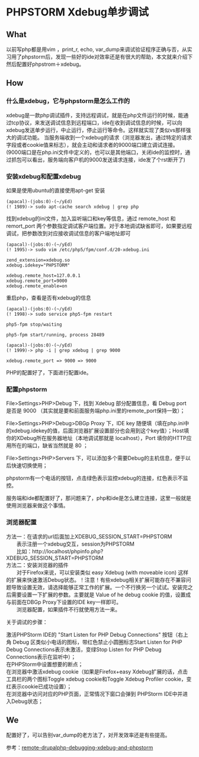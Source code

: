 # PHPSTORM Xdebug单步调试 

## What
以前写php都是用vim ，print_r, echo, var_dump来调试验证程序正确与否，从实习用了phpstorm后，发现一些好的ide对效率还是有很大的帮助，本文就来介绍下然后配置好phpstrom＋xdebug。

## How

### 什么是xdebug，它与phpstorm是怎么工作的

xdebug是一款php调试插件，支持远程调试，就是在php文件运行的时候，能通过tcp协议，来发送调试信息到远程端口，ide在收到调试信息的时候，可以向xdebug发送单步运行，中止运行，停止运行等命令。这样就实现了类似vs那样强大的调试功能。
当服务端收到一个xdebug的请求（浏览器发出，通过特定的请求字段或者cookie值来标志），就会主动和请求者的9000端口建立调试连接。(9000端口是在php.ini文件中定义的，也可以是其他端口，关闭ide的监控时，通过抓包可以看出，服务端向客户机的9000发送请求连接，ide发了个rst断开了)

### 安装xdebug和配置xdebug

如果是使用ubuntu的直接使用apt-get 安装
```
(apacal)-(jobs:0)-(~/yEd)
(! 1989)-> sudo apt-cache search xdebug | grep php
```

找到xdebug的ini文件，加入监听端口和key等信息，通过 remote_host 和 remort_port 两个参数指定调试客户端位置。对于本地调试缺省即可，如果要远程调试，把参数改到对应接收调试信息的客户端地址即可

```
(apacal)-(jobs:0)-(~/yEd)
(! 1995)-> sudo vim /etc/php5/fpm/conf.d/20-xdebug.ini

zend_extension=xdebug.so
xdebug.idekey="PHPSTORM"

xdebug.remote_host=127.0.0.1
xdebug.remote_port=9000
xdebug.remote_enable=on
```

重启php，查看是否有xdebug的信息

```
(apacal)-(jobs:0)-(~/yEd)
(! 1998)-> sudo service php5-fpm restart

php5-fpm stop/waiting

php5-fpm start/running, process 28489
```

```
(apacal)-(jobs:0)-(~/yEd)
(! 1999)-> php -i | grep xdebug | grep 9000

xdebug.remote_port => 9000 => 9000
```
PHP的配置好了，下面进行配置ide。
### 配置phpstorm

File>Settings>PHP>Debug 下，找到 Xdebug 部分配置信息，看 Debug port 是否是 9000 （其实就是要和前面服务端php.ini里的remote_port保持一致）；  

File>Settings>PHP>Debug>DBGp Proxy 下，IDE key 随便填（填在php.ini中的xdebug.idekey的值，后面浏览器扩展设置部分也会用到这个key值）；Host填你的XDebug所在服务器地址（本地调试那就是 localhost），Port 填你的HTTP应用所在的端口，缺省当然就是 80 ；

File>Settings>PHP>Servers 下，可以添加多个需要Debug的主机信息，便于以后快速切换使用；

phpstorm有一个电话的按钮，点击绿色表示监控xdebug的连接，红色表示不监控。


服务端和ide都配置好了，那问题来了，php和ide是怎么建立连接，这里一般就是使用浏览器来做这个事情。

### 浏览器配置

方法一：在请求的url后面加上XDEBUG_SESSION_START=PHPSTORM  
　　表示注册一个xdebug交互，session为PHPSTORM   
　　比如：http://localhost/phpinfo.php?XDEBUG_SESSION_START=PHPSTORM   
方法二：安装浏览器的插件   
　　对于Firefox来说，可以安装类似 easy Xdebug (with moveable icon) 这样的扩展来快速激活Debug状态。！注意！有些xdebug相关扩展可能存在不兼容问题导致设置无效，请选择能够正常工作的扩展。一个不行换另一个试试。安装完之后需要设置一下扩展的参数。主要就是 Value of he debug cookie 的值，设置成与前面在DBGp Proxy下设置的IDE key一样即可。    
　　浏览器配置，如果插件不行就使用方法一来。  

关于调试的步骤：  

激活PHPStorm IDE的 "Start Listen for PHP Debug Connections" 按钮（右上角 Debug 区类似小电话的图标，带红色禁止小圆圈标志Start Listen for PHP Debug Connections表示未激活，变绿Stop Listen for PHP Debug Connections表示在监听中）；  
在PHPStorm中设置想要的断点；  
在浏览器中激活xdebug cookie（如果是Firefox+easy Xdebug扩展的话，点击工具栏的两个图标Toggle xdebug cookie和Toggle Xdebug Profiler cookie，变红表示cookie已成功设置）；  
在浏览器中访问对应的PHP页面，正常情况下窗口会弹到 PHPStorm IDE中并进入Debug状态；   

## We
配置好了，可以告别var_dump的老方法了，对开发效率还是有些提高。   

参考：[remote-drupalphp-debugging-xdebug-and-phpstorm](http://randyfay.com/content/remote-drupalphp-debugging-xdebug-and-phpstorm)
